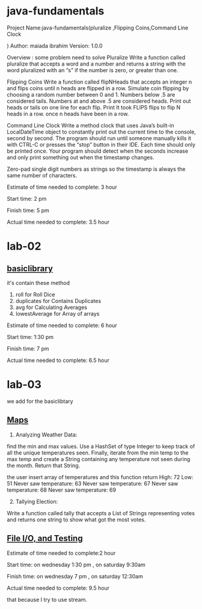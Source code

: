 # java-fundamentals
Project Name:java-fundamentals(pluralize ,Flipping Coins,Command Line Clock

)
Author: maiada ibrahim
Version: 1.0.0 

Overview : some problem need to solve
Pluralize
Write a function called pluralize that accepts a word and a number and returns a string with the word pluralized with an “s” if the number is zero, or greater than one.

Flipping Coins
Write a function called flipNHeads that accepts an integer n and flips coins until n heads are flipped in a row. Simulate coin flipping by choosing a random number between 0 and 1. Numbers below .5 are considered tails. Numbers at and above .5 are considered heads. Print out heads or tails on one line for each flip. Print It took FLIPS flips to flip N heads in a row. once n heads have been in a row.

Command Line Clock
Write a method clock that uses Java’s built-in LocalDateTime object to constantly print out the current time to the console, second by second. The program should run until someone manually kills it with CTRL-C or presses the “stop” button in their IDE. Each time should only be printed once. Your program should detect when the seconds increase and only print something out when the timestamp changes.

Zero-pad single digit numbers as strings so the timestamp is always the same number of characters.


Estimate of time needed to complete: 3 hour

Start time: 2 pm

Finish time: 5 pm

Actual time needed to complete: 3.5 hour



# lab-02 
## [basiclibrary](https://github.com/Maiada-Ibrahim/java-fundamentals/tree/main/basiclibrary1)
it's contain these method
1. roll for Roll Dice
2. duplicates for Contains Duplicates
3. avg for Calculating Averages
4. lowestAverage for Array of arrays

Estimate of time needed to complete: 6 hour

Start time: 1:30 pm

Finish time: 7 pm

Actual time needed to complete: 6.5 hour

# lab-03 
we add for the basiclibtary 

 ## [Maps](https://github.com/Maiada-Ibrahim/java-fundamentals/tree/main/basiclibrary1)
1. Analyzing Weather Data:

find the min and max values. Use a HashSet of type Integer to keep track of all the unique temperatures seen. Finally, iterate from the min temp to the max temp and create a String containing any temperature not seen during the month. Return that String.

the user insert array of temperatures and this function return 
High: 72
Low: 51
Never saw temperature: 63
Never saw temperature: 67
Never saw temperature: 68
Never saw temperature: 69


2. Tallying Election:

Write a function called tally that accepts a List of Strings representing votes and returns one string to show what got the most votes.


 ## [File I/O, and Testing](https://github.com/Maiada-Ibrahim/java-fundamentals/tree/main/linter1)


Estimate of time needed to complete:2 hour

Start time: on wednesday  1:30 pm  ,  on saturday  9:30am 

Finish time: on wednesday   7 pm  ,   on saturday  12:30am 

Actual time needed to complete: 9.5 hour

that because I try to use stream.